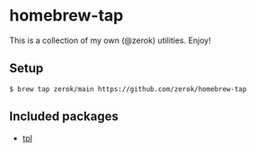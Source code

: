 # homebrew-tap

This is a collection of my own (@zerok) utilities. Enjoy!

## Setup

```
$ brew tap zerok/main https://github.com/zerok/homebrew-tap
```

## Included packages

* [tpl](https://github.com/zerok/tpl)
